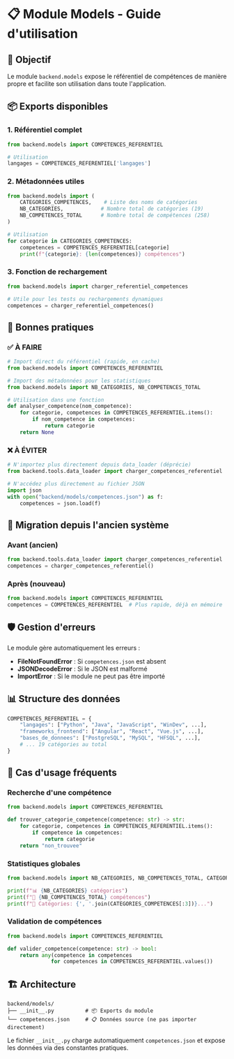 # 📋 Module Models - Guide d'utilisation

## 🎯 Objectif

Le module `backend.models` expose le référentiel de compétences de manière propre et facilite son utilisation dans toute l'application.

## 📦 Exports disponibles

### 1. **Référentiel complet**
```python
from backend.models import COMPETENCES_REFERENTIEL

# Utilisation
langages = COMPETENCES_REFERENTIEL['langages']
```

### 2. **Métadonnées utiles**
```python
from backend.models import (
    CATEGORIES_COMPETENCES,    # Liste des noms de catégories
    NB_CATEGORIES,            # Nombre total de catégories (19)
    NB_COMPETENCES_TOTAL      # Nombre total de compétences (258)
)

# Utilisation
for categorie in CATEGORIES_COMPETENCES:
    competences = COMPETENCES_REFERENTIEL[categorie]
    print(f"{categorie}: {len(competences)} compétences")
```

### 3. **Fonction de rechargement**
```python
from backend.models import charger_referentiel_competences

# Utile pour les tests ou rechargements dynamiques
competences = charger_referentiel_competences()
```

## 🚀 Bonnes pratiques

### ✅ **À FAIRE**

```python
# Import direct du référentiel (rapide, en cache)
from backend.models import COMPETENCES_REFERENTIEL

# Import des métadonnées pour les statistiques
from backend.models import NB_CATEGORIES, NB_COMPETENCES_TOTAL

# Utilisation dans une fonction
def analyser_competence(nom_competence):
    for categorie, competences in COMPETENCES_REFERENTIEL.items():
        if nom_competence in competences:
            return categorie
    return None
```

### ❌ **À ÉVITER**

```python
# N'importez plus directement depuis data_loader (déprécie)
from backend.tools.data_loader import charger_competences_referentiel

# N'accédez plus directement au fichier JSON
import json
with open("backend/models/competences.json") as f:
    competences = json.load(f)
```

## 🔄 Migration depuis l'ancien système

### Avant (ancien)
```python
from backend.tools.data_loader import charger_competences_referentiel
competences = charger_competences_referentiel()
```

### Après (nouveau)
```python
from backend.models import COMPETENCES_REFERENTIEL
competences = COMPETENCES_REFERENTIEL  # Plus rapide, déjà en mémoire
```

## 🛡️ Gestion d'erreurs

Le module gère automatiquement les erreurs :
- **FileNotFoundError** : Si `competences.json` est absent
- **JSONDecodeError** : Si le JSON est malformé
- **ImportError** : Si le module ne peut pas être importé

## 📊 Structure des données

```python
COMPETENCES_REFERENTIEL = {
    "langages": ["Python", "Java", "JavaScript", "WinDev", ...],
    "frameworks_frontend": ["Angular", "React", "Vue.js", ...],
    "bases_de_donnees": ["PostgreSQL", "MySQL", "HFSQL", ...],
    # ... 19 catégories au total
}
```

## 🎯 Cas d'usage fréquents

### Recherche d'une compétence
```python
from backend.models import COMPETENCES_REFERENTIEL

def trouver_categorie_competence(competence: str) -> str:
    for categorie, competences in COMPETENCES_REFERENTIEL.items():
        if competence in competences:
            return categorie
    return "non_trouvee"
```

### Statistiques globales
```python
from backend.models import NB_CATEGORIES, NB_COMPETENCES_TOTAL, CATEGORIES_COMPETENCES

print(f"📊 {NB_CATEGORIES} catégories")
print(f"🎯 {NB_COMPETENCES_TOTAL} compétences")
print(f"📝 Catégories: {', '.join(CATEGORIES_COMPETENCES[:3])}...")
```

### Validation de compétences
```python
from backend.models import COMPETENCES_REFERENTIEL

def valider_competence(competence: str) -> bool:
    return any(competence in competences 
              for competences in COMPETENCES_REFERENTIEL.values())
```

## 🏗️ Architecture

```
backend/models/
├── __init__.py          # 📦 Exports du module
└── competences.json     # 📋 Données source (ne pas importer directement)
```

Le fichier `__init__.py` charge automatiquement `competences.json` et expose les données via des constantes pratiques.